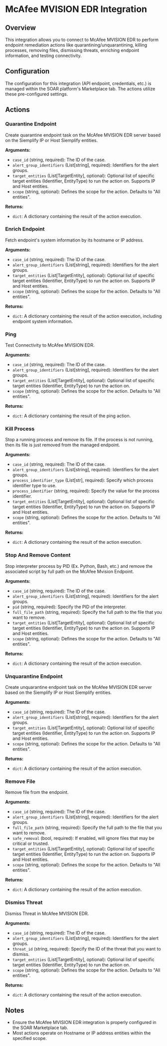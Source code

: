 # McAfee MVISION EDR Integration

## Overview

This integration allows you to connect to McAfee MVISION EDR to perform endpoint remediation actions like quarantining/unquarantining, killing processes, removing files, dismissing threats, enriching endpoint information, and testing connectivity.

## Configuration

The configuration for this integration (API endpoint, credentials, etc.) is managed within the SOAR platform's Marketplace tab. The actions utilize these pre-configured settings.

## Actions

### Quarantine Endpoint

Create quarantine endpoint task on the McAfee MVISION EDR server based on the Siemplify IP or Host Siemplify entities.

**Arguments:**

*   `case_id` (string, required): The ID of the case.
*   `alert_group_identifiers` (List[string], required): Identifiers for the alert groups.
*   `target_entities` (List[TargetEntity], optional): Optional list of specific target entities (Identifier, EntityType) to run the action on. Supports IP and Host entities.
*   `scope` (string, optional): Defines the scope for the action. Defaults to "All entities".

**Returns:**

*   `dict`: A dictionary containing the result of the action execution.

### Enrich Endpoint

Fetch endpoint's system information by its hostname or IP address.

**Arguments:**

*   `case_id` (string, required): The ID of the case.
*   `alert_group_identifiers` (List[string], required): Identifiers for the alert groups.
*   `target_entities` (List[TargetEntity], optional): Optional list of specific target entities (Identifier, EntityType) to run the action on. Supports IP and Host entities.
*   `scope` (string, optional): Defines the scope for the action. Defaults to "All entities".

**Returns:**

*   `dict`: A dictionary containing the result of the action execution, including endpoint system information.

### Ping

Test Connectivity to McAfee MVISION EDR.

**Arguments:**

*   `case_id` (string, required): The ID of the case.
*   `alert_group_identifiers` (List[string], required): Identifiers for the alert groups.
*   `target_entities` (List[TargetEntity], optional): Optional list of specific target entities (Identifier, EntityType) to run the action on.
*   `scope` (string, optional): Defines the scope for the action. Defaults to "All entities".

**Returns:**

*   `dict`: A dictionary containing the result of the ping action.

### Kill Process

Stop a running process and remove its file. If the process is not running, then its file is just removed from the managed endpoint.

**Arguments:**

*   `case_id` (string, required): The ID of the case.
*   `alert_group_identifiers` (List[string], required): Identifiers for the alert groups.
*   `process_identifier_type` (List[str], required): Specify which process identifier type to use.
*   `process_identifier` (string, required): Specify the value for the process identifier.
*   `target_entities` (List[TargetEntity], optional): Optional list of specific target entities (Identifier, EntityType) to run the action on. Supports IP and Host entities.
*   `scope` (string, optional): Defines the scope for the action. Defaults to "All entities".

**Returns:**

*   `dict`: A dictionary containing the result of the action execution.

### Stop And Remove Content

Stop interpreter process by PID (Ex. Python, Bash, etc.) and remove the associated script by full path on the McAfee Mvision Endpoint.

**Arguments:**

*   `case_id` (string, required): The ID of the case.
*   `alert_group_identifiers` (List[string], required): Identifiers for the alert groups.
*   `pid` (string, required): Specify the PID of the interpreter.
*   `full_file_path` (string, required): Specify the full path to the file that you want to remove.
*   `target_entities` (List[TargetEntity], optional): Optional list of specific target entities (Identifier, EntityType) to run the action on. Supports IP and Host entities.
*   `scope` (string, optional): Defines the scope for the action. Defaults to "All entities".

**Returns:**

*   `dict`: A dictionary containing the result of the action execution.

### Unquarantine Endpoint

Create unquarantine endpoint task on the McAfee MVISION EDR server based on the Siemplify IP or Host Siemplify entities.

**Arguments:**

*   `case_id` (string, required): The ID of the case.
*   `alert_group_identifiers` (List[string], required): Identifiers for the alert groups.
*   `target_entities` (List[TargetEntity], optional): Optional list of specific target entities (Identifier, EntityType) to run the action on. Supports IP and Host entities.
*   `scope` (string, optional): Defines the scope for the action. Defaults to "All entities".

**Returns:**

*   `dict`: A dictionary containing the result of the action execution.

### Remove File

Remove file from the endpoint.

**Arguments:**

*   `case_id` (string, required): The ID of the case.
*   `alert_group_identifiers` (List[string], required): Identifiers for the alert groups.
*   `full_file_path` (string, required): Specify the full path to the file that you want to remove.
*   `safe_removal` (bool, required): If enabled, will ignore files that may be critical or trusted.
*   `target_entities` (List[TargetEntity], optional): Optional list of specific target entities (Identifier, EntityType) to run the action on. Supports IP and Host entities.
*   `scope` (string, optional): Defines the scope for the action. Defaults to "All entities".

**Returns:**

*   `dict`: A dictionary containing the result of the action execution.

### Dismiss Threat

Dismiss Threat in McAfee MVISION EDR.

**Arguments:**

*   `case_id` (string, required): The ID of the case.
*   `alert_group_identifiers` (List[string], required): Identifiers for the alert groups.
*   `threat_id` (string, required): Specify the ID of the threat that you want to dismiss.
*   `target_entities` (List[TargetEntity], optional): Optional list of specific target entities (Identifier, EntityType) to run the action on.
*   `scope` (string, optional): Defines the scope for the action. Defaults to "All entities".

**Returns:**

*   `dict`: A dictionary containing the result of the action execution.

## Notes

*   Ensure the McAfee MVISION EDR integration is properly configured in the SOAR Marketplace tab.
*   Most actions operate on Hostname or IP address entities within the specified scope.
